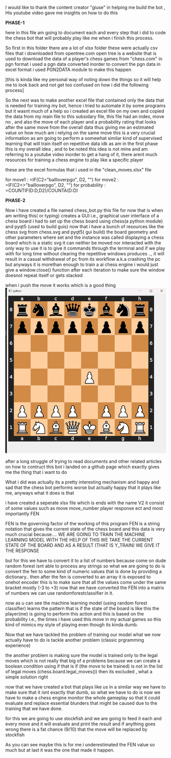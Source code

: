 I would like to thank the content creator "giuse" in helping me build the bot , His youtube video gave me insights on how to do this

**PHASE-1**

here in this file am going to document each and every step that i did to code the chess bot that will probably play like me when i finish this process.

So first in this folder there are a lot of xlsx folder these were actually csv files that i downloaded from opentree.com
open tree is a website that is used to download the data of a player's chess games from "chess.com" in pgn format
i used a pgn data converted inorder to convert the pgn data in excel format
i used PGN2DATA module to make this happen

[this is kinda like my personal way of noting down the things so it will help me to look back and not get too confused on how i did the following process]

So the next was to make another excel file that contained only the data that is needed for training my bot, hence i tried to automate it by some programs but it wasnt much of a help so i created an excel file on my own and copied the data from my main file to this subsidary file, this file had an index, move no , and also the move of each player and a probability rating that looks after the same move from the overall data thus giving me an estimated value on how much am i relying on the same move this is a very crucial information as am going to perform a somewhat similar kind of supervised learning that will train itself on repetitive data idk as am in the first phase this is my overall idea , and to be noted this idea is not mine and am referring to a youtube video inorder to get a hang of it, there arent much resources for training a chess engine to play like a specific player

these are the excel formulas that i used in the "clean_moves.xlsx" file

for move1 : =IF(C2="ballloverpgo", D2, "")
for move2 : =IF(C2<>"ballloverpgo", D2, "")
for probability : =COUNTIF(D:D,D2)/COUNTA(D:D)

**PHASE-2**

Now i have created a file named chess_bot.py
this file for now that is when am writing this( or typing) creates a GUI i.e., graphical user interface of a chess board
i had to set up the chess board using chess(a python module) and pyqt5 (used to build guis)
now that i have a bunch of resources like the chess svg from chess.svg and pyqt5( gui build) the board geometry and other parameters where set
and the instance was called displaying a chess board which is a static svg it can neither be moved nor interacted with the only way to use it is to give it commands through the terminal and if we play with for long time without clearing the repetitive windows produces .., it will result in a casual withdrawal of pc from its workflow a.k.a crashing the pc
but anyways it is morethan enough to train a ai chess engine i would just give a window.close() function after each iteration to make sure the window doesnot repeat itself or gets stacked

when i push the move it works which is a good thing
![alt text](image.png)

after a long struggle of trying to read documents and other related articles on how to contruct this bot i landed on a github page which exactly gives me the thing that i want to do

What i did was actually its a pretty interesting mechanism and happy and sad that the chess bot performs worse but actually happy that it plays like me, anyways what it does is that

i have created a seperate xlsx file which is ends with the name V2 it consist of some values such as move move_number player response ect and most importantly FEN

FEN is the governing factor of the working of this program
FEN is a string notation that gives the current state of the chess board and this data is very much crucial because....
WE ARE GOING TO TRAIN THE MACHINE LEARNING MODEL WITH THE HELP OF THIS
WE TAKE THE CURRENT STATE OF THE BOARD AND AS A RESULT (THAT IS Y_TRAIN) WE GIVE IT THE RESPONSE

but for this we have to convert it to a list of numbers because come on dude random forest isnt able to process any strings so what we are going to do is convert the fen to some kind of numeric values that is done by providing a dictionary.. then after the fen is converted to an array it is exposed to onehot encoder this is to make sure that all the values come under the same bracket mostly (-3 to +3) now that we have converted the FEN into a matrix of numbers we can use randomforestclassifier in it.

now as u can see the machine learning model (using random forest classifier) learns the pattern that is if the state of the board is like this the player(me) is going to perform this action and this is based on the probability i.e., the times i have used this move in my actual games
so this kind of mimics my style of playing even though its kinda dumb.

Now that we have tackled the problem of training our model what we now actually have to do is tackle another problem (classic prgramming experience)

the another problem is making sure the model is trained only to the legal moves which is not really that big of a problems because we can create a boolean condition using if that is if (the move to be trained) is not in the list of legal moves (chess.board.legal_moves()) then its excluded ,
what a simple solution right

now that we have created a bot that plays like us in a similar way we have to make sure that it isnt exactly that dumb, so what we have to do is now we have to make a chess engine monitor the whole gameplay so that it could evaluate and replace essential blunders that might be caused due to the training that we have done.

for this we are going to use stockfish and we are going to feed it each and every move and it will evaluate and print the result and if anything goes wrong there is a fat chance (9/10) that the move will be replaced by stockfish

As you can see maybe this is for me i underestimated the FEN value so much but at last it was the one that made it happen.

